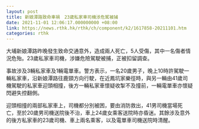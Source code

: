 ```yaml
---
layout: post
title: 新娘潭路致命車禍　23歲私家車司機涉危駕被捕
date: 2021-11-01 12:06:17.000000000 +08:00
link: https://news.rthk.hk/rthk/ch/component/k2/1617858-20211101.htm
categories: rthk
---
```


大埔新娘潭路昨晚發生致命交通意外，造成兩人死亡，5人受傷，其中一名傷者情況危殆。23歲私家車司機，涉嫌危險駕駛被捕，正被扣留調查。

事故涉及3輛私家車及1輛電單車。警方表示，一名20歲男子，晚上10時許駕駛一輛私家車，沿新娘潭路往鹿頸方向行駛，在近鳳坑家樂徑時，與另一輛由41歲司機駕駛的私家車迎頭相撞，後方一輛私家車懷疑收掣不及撞前，一輛電單車亦懷疑閃避失控翻側。

迎頭相撞的兩部私家車上，司機都分別被困，要由消防救出，41男司機當場死亡，至於20歲男司機送院後不治，車上24歲女乘客送院時亦昏迷。其餘涉及意外的後方私家車的23歲司機、車上兩名乘客，以及電單車司機送院時清醒。
